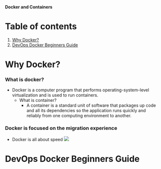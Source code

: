 **Docker and Containers**

# Table of contents
1. [Why Docker?](#docker)
2. [DevOps Docker Beginners Guide](#guide)


<a name="docker"></a>
# Why Docker? 
### What is docker?
* Docker is a computer program that performs operating-system-level virtualization and is used to run containers.
  * What is container?
    * A container is a standard unit of software that packages up code and all its dependencies so the application runs quickly and reliably from one computing environment to another.

### Docker is focused on the migration experience
* Docker is all about speed
![](file:///C:/Users/Unlimitediw/Desktop/Dist/docker.PNG)

<a name="guide"></a>
# DevOps Docker Beginners Guide 
